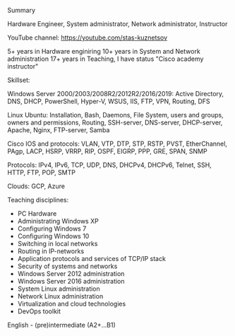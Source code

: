 Summary

Hardware Engineer, System administrator, Network administrator, Instructor

YouTube channel: https://youtube.com/stas-kuznetsov

5+  years in Hardware enginiring
10+ years in System and Network administration
17+ years in Teaching, I have status "Cisco academy instructor"

Skillset:

Windows Server 2000/2003/2008R2/2012R2/2016/2019:
Active Directory, DNS, DHCP, PowerShell, Hyper-V, WSUS, IIS, FTP, VPN, Routing, DFS

Linux Ubuntu:
Installation, Bash, Daemons, File System, users and groups, owners and permissions, Routing, SSH-server, DNS-server, DHCP-server, Apache, Nginx, FTP-server, Samba

Cisco IOS and protocols:
VLAN, VTP, DTP, STP, RSTP, PVST, EtherChannel, PAgp, LACP, HSRP, VRRP, RIP, OSPF, EIGRP, PPP, GRE, SPAN, SNMP

Protocols:
IPv4, IPv6, TCP, UDP, DNS, DHCPv4, DHCPv6, Telnet, SSH, HTTP, FTP, POP, SMTP

Clouds:
GCP, Azure

Teaching disciplines:
+	PC Hardware
+	Administrating Windows XP
+	Configuring Windows 7
+	Configuring Windows 10
+	Switching in local networks
+	Routing in IP-networks
+	Application protocols and services of TCP/IP stack
+	Security of systems and networks
+	Windows Server 2012 administration
+	Windows Server 2016 administration
+	System Linux administration
+	Network Linux administration
+	Virtualization and cloud technologies
+	DevOps toolkit


English - (pre)intermediate (A2+...B1)
